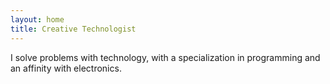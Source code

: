 ```yaml
---
layout: home
title: Creative Technologist
---
```

I solve problems with technology, with a specialization in programming and an affinity with electronics.
